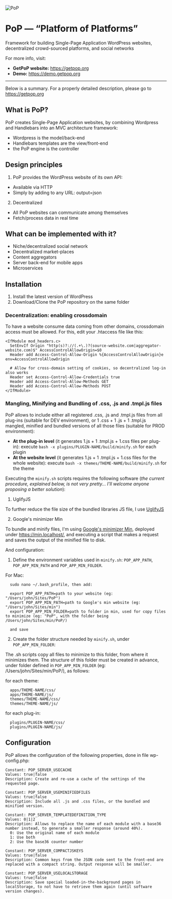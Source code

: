 ![PoP](https://assets.getpop.org/wp-content/themes/getpop/img/pop-logo-horizontal.png)

# PoP — “Platform of Platforms”
Framework for building Single-Page Application WordPress websites, decentralized crowd-sourced platforms, and social networks

For more info, visit:

- **GetPoP website:** https://getpop.org
- **Demo:** https://demo.getpop.org

- - -

Below is a summary. For a properly detailed description, please go to https://getpop.org

## What is PoP?

PoP creates Single-Page Application websites, by combining Wordpress and Handlebars into an MVC architecture framework:

- Wordpress is the model/back-end
- Handlebars templates are the view/front-end
- the PoP engine is the controller

## Design principles

1. PoP provides the WordPress website of its own API:

 - Available via HTTP
 - Simply by adding to any URL: output=json

2. Decentralized

 - All PoP websites can communicate among themselves
 - Fetch/process data in real time

## What can be implemented with it?

- Niche/decentralized social network
- Decentralized market-places
- Content aggregators
- Server back-end for mobile apps
- Microservices

## Installation

1. Install the latest version of WordPress
2. Download/Clone the PoP repository on the same folder

### Decentralization: enabling crossdomain

To have a website consume data coming from other domains, crossdomain access must be allowed. For this, edit your .htaccess file like this:

    <IfModule mod_headers.c>
      SetEnvIf Origin "http(s)?://(.+\.)?(source-website.com|aggregator-website.com)$" AccessControlAllowOrigin=$0
      Header add Access-Control-Allow-Origin %{AccessControlAllowOrigin}e env=AccessControlAllowOrigin

      # Allow for cross-domain setting of cookies, so decentralized log-in also works
      Header set Access-Control-Allow-Credentials true
      Header add Access-Control-Allow-Methods GET
      Header add Access-Control-Allow-Methods POST
    </IfModule>

### Mangling, Minifying and Bundling of .css, .js and .tmpl.js files

PoP allows to include either all registered .css, .js and .tmpl.js files from all plug-ins (suitable for DEV environment),  or 1 .css + 1 .js + 1 .tmpl.js mangled, minified and bundled versions of all those files (suitable for PROD environment):

- **At the plug-in level** (it generates 1.js + 1 .tmpl.js + 1.css files per plug-in): execute `bash -x plugins/PLUGIN-NAME/build/minify.sh` for each plugin
- **At the website level** (it generates 1.js + 1 .tmpl.js + 1.css files for the whole website): execute `bash -x themes/THEME-NAME/build/minify.sh` for the theme

Executing the `minify.sh` scripts requires the following software (_the current procedure, explained below, is not very pretty... I'll welcome anyone proposing a better solution_):
 
1. UglifyJS

 To further reduce the file size of the bundled libraries JS file, I use [UglifyJS](https://github.com/mishoo/UglifyJS2)

2. Google's minimizer Min

 To bundle and minify files, I'm using [Google's minimizer Min](https://github.com/mrclay/minify), deployed under https://min.localhost/, and executing a script that makes a request and saves the output of the minified file to disk.

And configuration:

1. Define the environment variables used in `minify.sh`: `POP_APP_PATH`, `POP_APP_MIN_PATH` and `POP_APP_MIN_FOLDER`.

 For Mac:

      sudo nano ~/.bash_profile, then add:
    
      export POP_APP_PATH=path to your website (eg: "/Users/john/Sites/PoP")
      export POP_APP_MIN_PATH=path to Google's min website (eg: "/Users/john/Sites/min")
      export POP_APP_MIN_FOLDER=path to folder in min, used for copy files to minimize (eg: "PoP", with the folder being /Users/john/Sites/min/PoP/)
    
      and save

2. Create the folder structure needed by `minify.sh`, under `POP_APP_MIN_FOLDER`:

 The .sh scripts copy all files to minimize to this folder, from where it minimizes them. The structure of this folder must be created in advance, under folder defined in `POP_APP_MIN_FOLDER` (eg: /Users/john/Sites/min/PoP/), as follows:
 
 for each theme:
  
      apps/THEME-NAME/css/
      apps/THEME-NAME/js/
      themes/THEME-NAME/css/
      themes/THEME-NAME/js/
     
 for each plug-in:
  
      plugins/PLUGIN-NAME/css/
      plugins/PLUGIN-NAME/js/

## Configuration

PoP allows the configuration of the following properties, done in file wp-config.php:

    Constant: POP_SERVER_USECACHE
    Values: true|false
    Description: Create and re-use a cache of the settings of the requested page.

    Constant: POP_SERVER_USEMINIFIEDFILES
    Values: true|false
    Description: Include all .js and .css files, or the bundled and minified version.

    Constant: POP_SERVER_TEMPLATEDEFINITION_TYPE
    Values: 0|1|2
    Description: Allows to replace the name of each module with a base36 number instead, to generate a smaller response (around 40%).
      0: Use the original name of each module
      1: Use both
      2: Use the base36 counter number

    Constant: POP_SERVER_COMPACTJSKEYS
    Values: true|false
    Description: Common keys from the JSON code sent to the front-end are replaced with a compact string. Output response will be smaller.

    Constant: POP_SERVER_USELOCALSTORAGE
    Values: true|false
    Description: Save special loaded-in-the-background pages in localStorage, to not have to retrieve them again (until software version changes).

